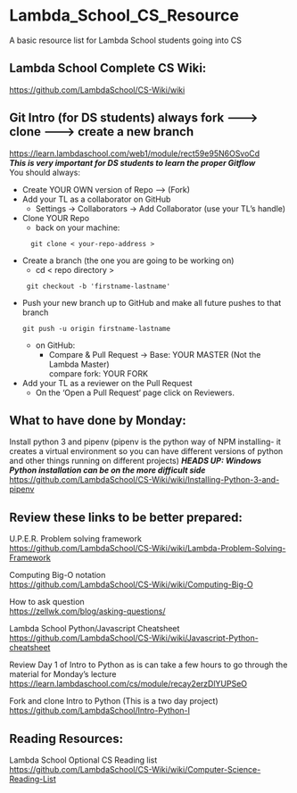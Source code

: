 # Lambda_School_CS_Resource
A basic resource list for Lambda School students going into CS

## Lambda School Complete CS Wiki:
https://github.com/LambdaSchool/CS-Wiki/wiki

## Git Intro (for DS students) always fork ---> clone ---> create a new branch
https://learn.lambdaschool.com/web1/module/rect59e95N6OSvoCd   
**_This is very important for DS students to learn the proper Gitflow_**  
You should always:  
- Create YOUR OWN version of Repo —> (Fork)   
- Add your TL as a collaborator on GitHub  
  - Settings -> Collaborators -> Add Collaborator (use your TL’s handle)  
- Clone YOUR Repo  
  - back on your machine:  
  ```
    git clone < your-repo-address >  
    ```
- Create a branch (the one you are going to be working on)   
  - cd < repo directory >
  ```
   git checkout -b 'firstname-lastname'
  ```
- Push your new branch up to GitHub and make all future pushes to that branch  
   ```
   git push -u origin firstname-lastname
   ```
  - on GitHub:
    - Compare & Pull Request -> Base: YOUR MASTER (Not the Lambda Master)      
      compare fork: YOUR FORK
- Add your TL as a reviewer on the Pull Request     
  - On the ‘Open a Pull Request‘ page click on Reviewers. 

## What to have done by Monday:
Install python 3 and pipenv (pipenv is the python way of NPM installing- it creates a virtual environment so you can have different versions of python and other things running on different projects) **_HEADS UP: Windows Python installation can be on the more difficult side_**
https://github.com/LambdaSchool/CS-Wiki/wiki/Installing-Python-3-and-pipenv

## Review these links to be better prepared:
U.P.E.R. Problem solving framework  
https://github.com/LambdaSchool/CS-Wiki/wiki/Lambda-Problem-Solving-Framework

Computing Big-O notation  
https://github.com/LambdaSchool/CS-Wiki/wiki/Computing-Big-O

How to ask question   
https://zellwk.com/blog/asking-questions/

Lambda School Python/Javascript Cheatsheet  
https://github.com/LambdaSchool/CS-Wiki/wiki/Javascript-Python-cheatsheet

Review Day 1 of Intro to Python as is can take a few hours to go through the material for Monday’s lecture   
https://learn.lambdaschool.com/cs/module/recay2erzDlYUPSeO

Fork and clone Intro to Python (This is a two day project)
https://github.com/LambdaSchool/Intro-Python-I



## Reading Resources:
Lambda School Optional CS Reading list 
https://github.com/LambdaSchool/CS-Wiki/wiki/Computer-Science-Reading-List
